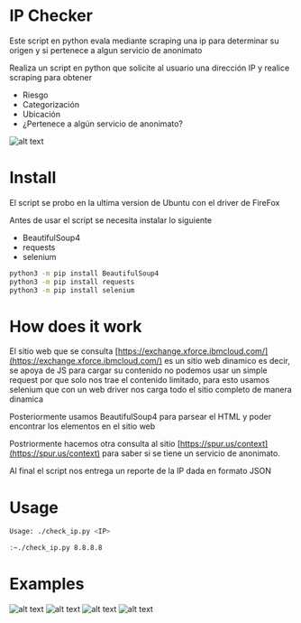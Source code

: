 # IP Checker

Este script en python evala mediante scraping una ip para determinar su origen y si pertenece a algun servicio de anonimato

Realiza un script en python que solicite al usuario una dirección IP y realice scraping para obtener 

* Riesgo
* Categorización
* Ubicación
* ¿Pertenece a algún servicio de anonimato?

![alt text](/img/video.gif)

# Install
El script se probo en la ultima version de Ubuntu con el driver de FireFox

Antes de usar el script se necesita instalar lo siguiente
* BeautifulSoup4
* requests
* selenium

```bash
python3 -m pip install BeautifulSoup4
python3 -m pip install requests
python3 -m pip install selenium
```

# How does it work
El sitio web que se consulta [https://exchange.xforce.ibmcloud.com/](https://exchange.xforce.ibmcloud.com/) es un sitio web dinamico es decir, se apoya de JS para cargar su contenido no podemos usar un simple request por que solo nos trae el contenido limitado, para esto usamos selenium que con un web driver nos carga todo el sitio completo de manera dinamica

Posteriormente usamos BeautifulSoup4 para parsear el HTML y poder encontrar los elementos en el sitio web

Postriormente hacemos otra consulta al sitio [https://spur.us/context](https://spur.us/context) para saber si se tiene un servicio de anonimato.

Al final el script nos entrega un reporte de la IP dada en formato JSON

# Usage
```bash
Usage: ./check_ip.py <IP>

:~./check_ip.py 8.8.8.8
```

# Examples
![alt text](/img/example_1.png)
![alt text](/img/example_2.png)
![alt text](/img/example_3.png)
![alt text](/img/example_4.png)